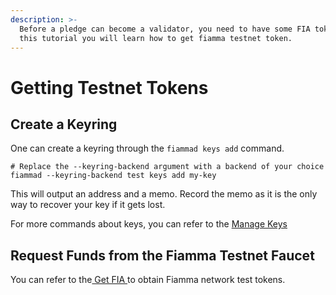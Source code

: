 ```yaml
---
description: >-
  Before a pledge can become a validator, you need to have some FIA tokens. In
  this tutorial you will learn how to get fiamma testnet token.
---
```


# Getting Testnet Tokens

## Create a Keyring <a href="#id-1-create-a-keyring" id="id-1-create-a-keyring"></a>

One can create a keyring through the `fiammad keys add` command.

```
# Replace the --keyring-backend argument with a backend of your choice
fiammad --keyring-backend test keys add my-key
```

This will output an address and a memo. Record the memo as it is the only way to recover your key if it gets lost. &#x20;

For more commands about keys, you can refer to the [Manage Keys ](../user-guides/manage-keys.md)

## Request Funds from the Fiamma Testnet Faucet <a href="#id-2-request-funds-from-the-babylon-testnet-faucet" id="id-2-request-funds-from-the-babylon-testnet-faucet"></a>

You can refer to the[ Get FIA  ](../user-guides/wallet-and-tokens/wallet-and-tokens-1.md)to obtain Fiamma network test tokens.



